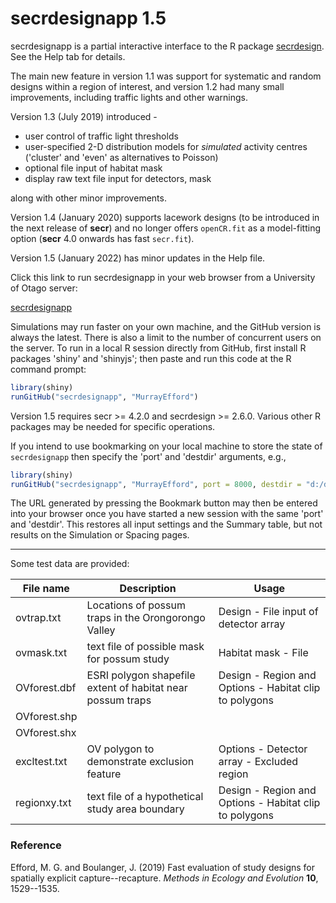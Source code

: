 # secrdesignapp 1.5

secrdesignapp is a partial interactive interface to the R package [secrdesign](https://CRAN.R-project.org/package=secrdesign). See the Help tab for details.

The main new feature in version 1.1 was support for systematic and random designs within a region of interest, and version 1.2 had many small improvements, including traffic lights and other warnings. 

Version 1.3 (July 2019) introduced -

* user control of traffic light thresholds
* user-specified 2-D distribution models for *simulated* activity centres ('cluster' and 'even' as alternatives to Poisson)
* optional file input of habitat mask
* display raw text file input for detectors, mask

along with other minor improvements.

Version 1.4 (January 2020) supports lacework designs (to be introduced in the next release of **secr**) and no longer offers `openCR.fit` as a model-fitting option (**secr** 4.0 onwards has fast `secr.fit`).

Version 1.5 (January 2022) has minor updates in the Help file.

Click this link to run secrdesignapp in your web browser from a University of Otago server:

[secrdesignapp](https://www.stats.otago.ac.nz/secrdesignapp)

Simulations may run faster on your own machine, and the GitHub version is always the latest. There is also a limit to the number of concurrent users on the server. To run in a local R session directly from GitHub, first install R packages 'shiny' and 'shinyjs'; then paste and run this code at the R command prompt:

```r
library(shiny)
runGitHub("secrdesignapp", "MurrayEfford")
```
Version 1.5 requires secr >= 4.2.0 and secrdesign >= 2.6.0. Various other R packages may be needed for specific operations.

If you intend to use bookmarking on your local machine to store the state of `secrdesignapp` then specify the 'port' and 'destdir' arguments, e.g.,

```r
library(shiny)
runGitHub("secrdesignapp", "MurrayEfford", port = 8000, destdir = "d:/density secr 4.1/testing")
```
The URL generated by pressing the Bookmark button may then be entered into your browser once you have started a new session with the same 'port' and 'destdir'. This restores all input settings and the Summary table, but not results on the Simulation or Spacing pages. 

----

Some test data are provided:

| File name | Description | Usage |
|--------|-------------------------------|------------------|
ovtrap.txt | Locations of possum traps in the Orongorongo Valley | Design - File input of detector array |
ovmask.txt | text file of possible mask for possum study | Habitat mask - File|
OVforest.dbf | ESRI polygon shapefile extent of habitat near possum traps | Design - Region and Options - Habitat clip to polygons |
OVforest.shp |||
OVforest.shx |||
excltest.txt | OV polygon to demonstrate exclusion feature | Options - Detector array - Excluded region |
regionxy.txt | text file of a hypothetical study area boundary |Design - Region and Options - Habitat clip to polygons|

### Reference

Efford, M. G. and Boulanger, J. (2019) Fast evaluation of study designs for spatially explicit capture--recapture. *Methods in Ecology and Evolution* **10**, 1529--1535.
